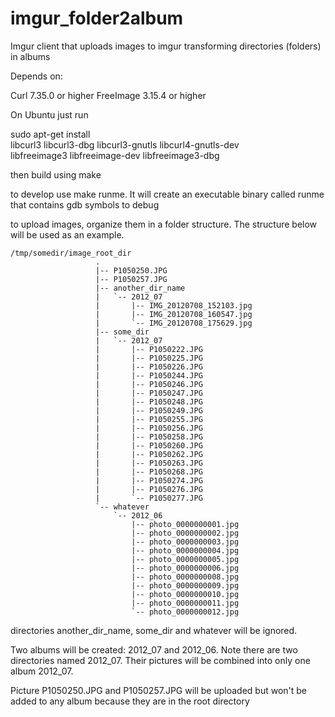 # imgur_folder2album
Imgur client that uploads images to imgur transforming directories (folders) in albums

Depends on:

Curl 7.35.0 or higher
FreeImage 3.15.4 or higher

On Ubuntu just run

sudo apt-get install \
	libcurl3 libcurl3-dbg libcurl3-gnutls libcurl4-gnutls-dev \
	libfreeimage3 libfreeimage-dev libfreeimage3-dbg

then build using make

to develop use make runme. It will create an executable binary called runme that contains gdb symbols to debug

to upload images, organize them in a folder structure. The structure below will be used as an example.

    /tmp/somedir/image_root_dir
                       .
                       |-- P1050250.JPG
                       |-- P1050257.JPG
                       |-- another_dir_name
                       |   `-- 2012_07
                       |       |-- IMG_20120708_152103.jpg
                       |       |-- IMG_20120708_160547.jpg
                       |       `-- IMG_20120708_175629.jpg
                       |-- some_dir
                       |   `-- 2012_07
                       |       |-- P1050222.JPG
                       |       |-- P1050225.JPG
                       |       |-- P1050226.JPG
                       |       |-- P1050244.JPG
                       |       |-- P1050246.JPG
                       |       |-- P1050247.JPG
                       |       |-- P1050248.JPG
                       |       |-- P1050249.JPG
                       |       |-- P1050255.JPG
                       |       |-- P1050256.JPG
                       |       |-- P1050258.JPG
                       |       |-- P1050260.JPG
                       |       |-- P1050262.JPG
                       |       |-- P1050263.JPG
                       |       |-- P1050268.JPG
                       |       |-- P1050274.JPG
                       |       |-- P1050276.JPG
                       |       `-- P1050277.JPG
                       `-- whatever
                           `-- 2012_06
                               |-- photo_0000000001.jpg
                               |-- photo_0000000002.jpg
                               |-- photo_0000000003.jpg
                               |-- photo_0000000004.jpg
                               |-- photo_0000000005.jpg
                               |-- photo_0000000006.jpg
                               |-- photo_0000000008.jpg
                               |-- photo_0000000009.jpg
                               |-- photo_0000000010.jpg
                               |-- photo_0000000011.jpg
                               `-- photo_0000000012.jpg

directories another_dir_name, some_dir and whatever will be ignored.

Two albums will be created: 2012_07 and 2012_06. Note there are two directories named 2012_07. Their pictures will be combined into only one album 2012_07.

Picture P1050250.JPG and P1050257.JPG will be uploaded but won't be added to any album because they are in the root directory


